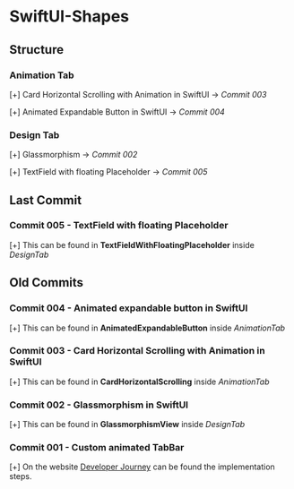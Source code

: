 # SwiftUI-Shapes

## Structure

### Animation Tab

[+] Card Horizontal Scrolling with Animation in SwiftUI -> _Commit 003_

[+] Animated Expandable Button in SwiftUI -> _Commit 004_

### Design Tab

[+] Glassmorphism -> _Commit 002_

[+] TextField with floating Placeholder -> _Commit 005_

## Last Commit

### Commit 005 - TextField with floating Placeholder

[+] This can be found in **TextFieldWithFloatingPlaceholder** inside _DesignTab_

## Old Commits

### Commit 004 - Animated expandable button in SwiftUI

[+] This can be found in **AnimatedExpandableButton** inside _AnimationTab_

### Commit 003 - Card Horizontal Scrolling with Animation in SwiftUI

[+] This can be found in **CardHorizontalScrolling** inside _AnimationTab_

### Commit 002 - Glassmorphism in SwiftUI

[+] This can be found in **GlassmorphismView** inside _DesignTab_

### Commit 001 - Custom animated TabBar

[+] On the website [Developer Journey](https://developerjourney.it/custom-animated-tabbar-in-swiftui/) can be found the implementation steps. <br />
